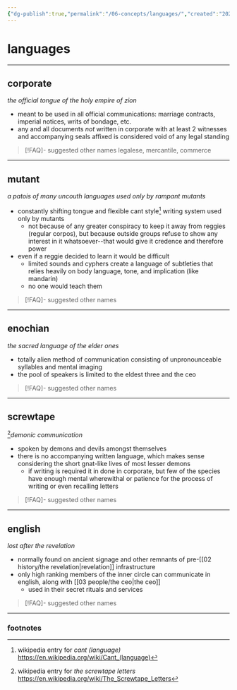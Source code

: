 ```yaml
---
{"dg-publish":true,"permalink":"/06-concepts/languages/","created":"2024-11-12T10:17:23.847-06:00","updated":"2024-11-12T16:04:03.318-06:00"}
---
```


# languages
---
## corporate
*the official tongue of the holy empire of zion*
- meant to be used in all official communications: marriage contracts, imperial notices, writs of bondage, etc.
- any and all documents *not* written in corporate with at least 2 witnesses and accompanying seals affixed is considered void of any legal standing

> [!FAQ]- suggested other names
> legalese, mercantile, commerce

---
## mutant
*a patois of many uncouth languages used only by rampant mutants*
- constantly shifting tongue and flexible cant style[^1] writing system used only by mutants
	- not because of any greater conspiracy to keep it away from reggies (regular corpos), but because outside groups refuse to show any interest in it whatsoever--that would give it credence and therefore power
- even if a reggie decided to learn it would be difficult
	- limited sounds and cyphers create a language of subtleties that relies heavily on body language, tone, and implication (like mandarin)
	- no one would teach them

> [!FAQ]- suggested other names

---
## enochian
*the sacred language of the elder ones*
- totally alien method of communication consisting of unpronounceable syllables and mental imaging
- the pool of speakers is limited to the eldest three and the ceo

> [!FAQ]- suggested other names
> 

---
## screwtape
[^2]*demonic communication*
- spoken by demons and devils amongst themselves
- there is no accompanying written language, which makes sense considering the short gnat-like lives of most lesser demons
	- if writing is required it in done in corporate, but few of the species have enough mental wherewithal or patience for the process of writing or even recalling letters

> [!FAQ]- suggested other names
>

---
## english
*lost after the revelation*
- normally found on ancient signage and other remnants of pre-[[02 history/the revelation\|revelation]] infrastructure
- only high ranking members of the inner circle can communicate in english, along with [[03 people/the ceo\|the ceo]]
	- used in their secret rituals and services

> [!FAQ]- suggested other names
>

---
### footnotes

[^1]: wikipedia entry for *cant (language)* https://en.wikipedia.org/wiki/Cant_(language)
[^2]: wikipedia entry for *the screwtape letters* https://en.wikipedia.org/wiki/The_Screwtape_Letters